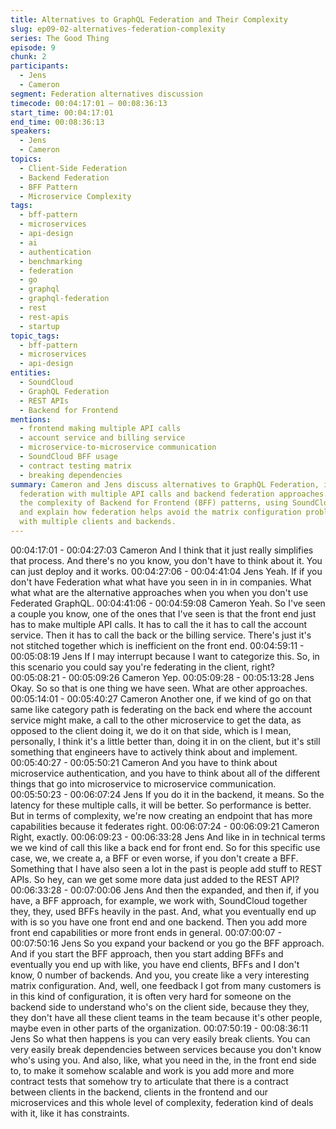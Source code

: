 ```yaml
---
title: Alternatives to GraphQL Federation and Their Complexity
slug: ep09-02-alternatives-federation-complexity
series: The Good Thing
episode: 9
chunk: 2
participants:
  - Jens
  - Cameron
segment: Federation alternatives discussion
timecode: 00:04:17:01 – 00:08:36:13
start_time: 00:04:17:01
end_time: 00:08:36:13
speakers:
  - Jens
  - Cameron
topics:
  - Client-Side Federation
  - Backend Federation
  - BFF Pattern
  - Microservice Complexity
tags:
  - bff-pattern
  - microservices
  - api-design
  - ai
  - authentication
  - benchmarking
  - federation
  - go
  - graphql
  - graphql-federation
  - rest
  - rest-apis
  - startup
topic_tags:
  - bff-pattern
  - microservices
  - api-design
entities:
  - SoundCloud
  - GraphQL Federation
  - REST APIs
  - Backend for Frontend
mentions:
  - frontend making multiple API calls
  - account service and billing service
  - microservice-to-microservice communication
  - SoundCloud BFF usage
  - contract testing matrix
  - breaking dependencies
summary: Cameron and Jens discuss alternatives to GraphQL Federation, including client-side
  federation with multiple API calls and backend federation approaches. They explore
  the complexity of Backend for Frontend (BFF) patterns, using SoundCloud as an example,
  and explain how federation helps avoid the matrix configuration problems that arise
  with multiple clients and backends.
---
```


00:04:17:01 - 00:04:27:03
Cameron
And I think that it just really simplifies that process. And there's no you know, you don't have to
think about it. You can just deploy and it works.
00:04:27:06 - 00:04:41:04
Jens
Yeah. If if you don't have Federation what what have you seen in in in companies. What what
what are the alternative approaches when you when you don't use Federated GraphQL.
00:04:41:06 - 00:04:59:08
Cameron
Yeah. So I've seen a couple you know, one of the ones that I've seen is that the front end just
has to make multiple API calls. It has to call the it has to call the account service. Then it has to
call the back or the billing service. There's just it's not stitched together which is inefficient on the
front end.
00:04:59:11 - 00:05:08:19
Jens
If I may interrupt because I want to categorize this. So, in this scenario you could say you're
federating in the client, right?
00:05:08:21 - 00:05:09:26
Cameron
Yep.
00:05:09:28 - 00:05:13:28
Jens
Okay. So so that is one thing we have seen. What are other approaches.
00:05:14:01 - 00:05:40:27
Cameron
Another one, if we kind of go on that same like category path is federating on the back end
where the account service might make, a call to the other microservice to get the data, as
opposed to the client doing it, we do it on that side, which is I mean, personally, I think it's a little
better than, doing it in on the client, but it's still something that engineers have to actively think
about and implement.
00:05:40:27 - 00:05:50:21
Cameron
And you have to think about microservice authentication, and you have to think about all of the
different things that go into microservice to microservice communication.
00:05:50:23 - 00:06:07:24
Jens
If you do it in the backend, it means. So the latency for these multiple calls, it will be better. So
performance is better. But in terms of complexity, we're now creating an endpoint that has more
capabilities because it federates right.
00:06:07:24 - 00:06:09:21
Cameron
Right, exactly.
00:06:09:23 - 00:06:33:28
Jens
And like in in technical terms we we kind of call this like a back end for front end. So for this
specific use case, we, we create a, a BFF or even worse, if you don't create a BFF. Something
that I have also seen a lot in the past is people add stuff to REST APIs. So hey, can we get
some more data just added to the REST API?
00:06:33:28 - 00:07:00:06
Jens
And then the expanded, and then if, if you have, a BFF approach, for example, we work with,
SoundCloud together they, they, used BFFs heavily in the past. And, what you eventually end up
with is so you have one front end and one backend. Then you add more front end capabilities or
more front ends in general.
00:07:00:07 - 00:07:50:16
Jens
So you expand your backend or you go the BFF approach. And if you start the BFF approach,
then you start adding BFFs and eventually you end up with like, you have end clients, BFFs and
I don't know, 0 number of backends. And you, you create like a very interesting matrix
configuration. And, well, one feedback I got from many customers is in this kind of configuration,
it is often very hard for someone on the backend side to understand who's on the client side,
because they they, they don't have all these client teams in the team because it's other people,
maybe even in other parts of the organization.
00:07:50:19 - 00:08:36:11
Jens
So what then happens is you can very easily break clients. You can very easily break
dependencies between services because you don't know who's using you. And also, like, what
you need in the, in the front end side to, to make it somehow scalable and work is you add more
and more contract tests that somehow try to articulate that there is a contract between clients in
the backend, clients in the frontend and our microservices and this whole level of complexity,
federation kind of deals with it, like it has constraints.